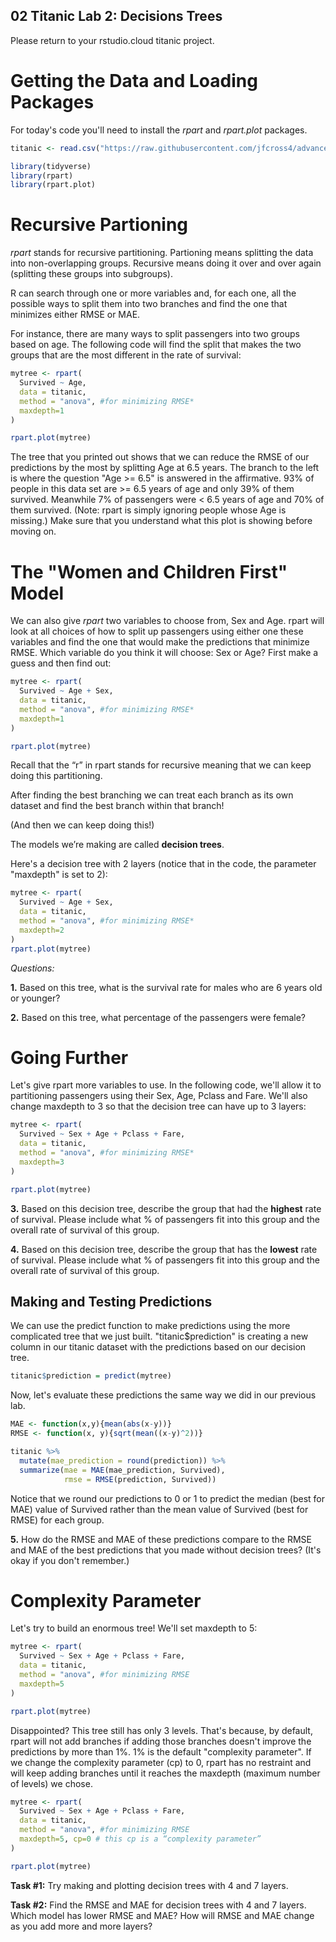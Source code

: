 02 Titanic Lab 2: Decisions Trees
-------------------------------------

Please return to your rstudio.cloud titanic project.

# Getting the Data and Loading Packages

For today's code you'll need to install the *rpart* and *rpart.plot* packages.

```r
titanic <- read.csv("https://raw.githubusercontent.com/jfcross4/advanced_stats/master/titanic_train.csv")

library(tidyverse)
library(rpart)
library(rpart.plot)
```

# Recursive Partioning

*rpart* stands for recursive partitioning.  Partioning means splitting the data into non-overlapping groups.  Recursive means doing it over and over again (splitting these groups into subgroups).

R can search through one or more variables and, for each one, all the possible ways to split them into two branches and find the one that minimizes either RMSE or MAE.

For instance, there are many ways to split passengers into two groups based on age.  The following code will find the split that makes the two groups that are the most different in the rate of survival:

```r
mytree <- rpart(
  Survived ~ Age, 
  data = titanic, 
  method = "anova", #for minimizing RMSE*
  maxdepth=1
)

rpart.plot(mytree)
```
The tree that you printed out shows that we can reduce the RMSE of our predictions by the most by splitting Age at 6.5 years.  The branch to the left is where the question "Age >= 6.5" is answered in the affirmative.  93% of people in this data set are >= 6.5 years of age and only 39% of them survived.  Meanwhile 7% of passengers were < 6.5 years of age and 70% of them survived.  (Note: rpart is simply ignoring people whose Age is missing.) Make sure that you understand what this plot is showing before moving on.


# The "Women and Children First" Model

We can also give *rpart* two variables to choose from, Sex and Age.  rpart will look at all choices of how to split up passengers using either one these variables and find the one that would make the predictions that minimize RMSE.  Which variable do you think it will choose: Sex or Age?  First make a guess and then find out:

```r
mytree <- rpart(
  Survived ~ Age + Sex, 
  data = titanic, 
  method = "anova", #for minimizing RMSE*
  maxdepth=1
)

rpart.plot(mytree)

```

Recall that the “r” in rpart stands for recursive meaning that we can keep doing this partitioning.

After finding the best branching we can treat each branch as its own dataset and find the best branch within that branch! 

(And then we can keep doing this!)

The models we’re making are called **decision trees**.

Here's a decision tree with 2 layers (notice that in the code, the parameter "maxdepth" is set to 2):

```r
mytree <- rpart(
  Survived ~ Age + Sex, 
  data = titanic, 
  method = "anova", #for minimizing RMSE*
  maxdepth=2
)
rpart.plot(mytree)
```
*Questions:*

**1.** Based on this tree, what is the survival rate for males who are 6 years old or younger?

**2.** Based on this tree, what percentage of the passengers were female?

# Going Further

Let's give rpart more variables to use.  In the following code, we'll allow it to partitioning passengers using their Sex, Age, Pclass and Fare.  We'll also change maxdepth to 3 so that the decision tree can have up to 3 layers:

```r
mytree <- rpart(
  Survived ~ Sex + Age + Pclass + Fare, 
  data = titanic, 
  method = "anova", #for minimizing RMSE*
  maxdepth=3
)

rpart.plot(mytree)
```

**3.** Based on this decision tree, describe the group that had the **highest** rate of survival.  Please include what % of passengers fit into this group and the overall rate of survival of this group.

**4.** Based on this decision tree, describe the group that has the **lowest** rate of survival.  Please include what % of passengers fit into this group and the overall rate of survival of this group.

## Making and Testing Predictions

We can use the predict function to make predictions using the more complicated tree that we just built. 
"titanic$prediction" is creating a new column in our titanic dataset with the predictions based on our decision tree.

```r
titanic$prediction = predict(mytree)
```

Now, let's evaluate these predictions the same way we did in our previous lab.

```r
MAE <- function(x,y){mean(abs(x-y))}
RMSE <- function(x, y){sqrt(mean((x-y)^2))}

titanic %>% 
  mutate(mae_prediction = round(prediction)) %>%
  summarize(mae = MAE(mae_prediction, Survived),
            rmse = RMSE(prediction, Survived))
```

Notice that we round our predictions to 0 or 1 to predict the median (best for MAE) value of Survived rather than the mean value of Survived (best for RMSE) for each group.

**5.** How do the RMSE and MAE of these predictions compare to the RMSE and MAE of the best predictions that you made without decision trees?  (It's okay if you don't remember.)

# Complexity Parameter

Let's try to build an enormous tree!  We'll set maxdepth to 5:

```r
mytree <- rpart(
  Survived ~ Sex + Age + Pclass + Fare, 
  data = titanic, 
  method = "anova", #for minimizing RMSE
  maxdepth=5
)

rpart.plot(mytree)
```

Disappointed?  This tree still has only 3 levels.  That's because, by default, rpart will not add branches if adding those branches doesn't improve the predictions by more than 1%.  1% is the default "complexity parameter".  If we change the complexity parameter (cp) to 0, rpart has no restraint and will keep adding branches until it reaches the maxdepth (maximum number of levels) we chose.

```r
mytree <- rpart(
  Survived ~ Sex + Age + Pclass + Fare, 
  data = titanic, 
  method = "anova", #for minimizing RMSE
  maxdepth=5, cp=0 # this cp is a “complexity parameter”
)

rpart.plot(mytree)
```

**Task #1:** Try making and plotting decision trees with 4 and 7 layers.

**Task #2:** Find the RMSE and MAE for decision trees with 4 and 7 layers.  Which model has lower RMSE and MAE?  How will RMSE and MAE change as you add more and more layers?
